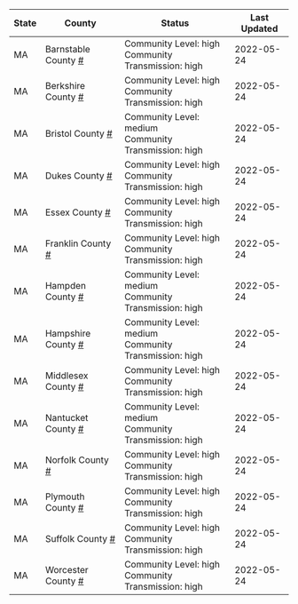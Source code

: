 State | County | Status | Last Updated
--- | --- | --- | --- 
MA | Barnstable County <a href="#barnstable_county">#</a> | <a name="barnstable_county"></a>Community Level: high<br/>Community Transmission: high | 2022-05-24
MA | Berkshire County <a href="#berkshire_county">#</a> | <a name="berkshire_county"></a>Community Level: high<br/>Community Transmission: high | 2022-05-24
MA | Bristol County <a href="#bristol_county">#</a> | <a name="bristol_county"></a>Community Level: medium<br/>Community Transmission: high | 2022-05-24
MA | Dukes County <a href="#dukes_county">#</a> | <a name="dukes_county"></a>Community Level: high<br/>Community Transmission: high | 2022-05-24
MA | Essex County <a href="#essex_county">#</a> | <a name="essex_county"></a>Community Level: high<br/>Community Transmission: high | 2022-05-24
MA | Franklin County <a href="#franklin_county">#</a> | <a name="franklin_county"></a>Community Level: high<br/>Community Transmission: high | 2022-05-24
MA | Hampden County <a href="#hampden_county">#</a> | <a name="hampden_county"></a>Community Level: medium<br/>Community Transmission: high | 2022-05-24
MA | Hampshire County <a href="#hampshire_county">#</a> | <a name="hampshire_county"></a>Community Level: medium<br/>Community Transmission: high | 2022-05-24
MA | Middlesex County <a href="#middlesex_county">#</a> | <a name="middlesex_county"></a>Community Level: high<br/>Community Transmission: high | 2022-05-24
MA | Nantucket County <a href="#nantucket_county">#</a> | <a name="nantucket_county"></a>Community Level: medium<br/>Community Transmission: high | 2022-05-24
MA | Norfolk County <a href="#norfolk_county">#</a> | <a name="norfolk_county"></a>Community Level: high<br/>Community Transmission: high | 2022-05-24
MA | Plymouth County <a href="#plymouth_county">#</a> | <a name="plymouth_county"></a>Community Level: high<br/>Community Transmission: high | 2022-05-24
MA | Suffolk County <a href="#suffolk_county">#</a> | <a name="suffolk_county"></a>Community Level: high<br/>Community Transmission: high | 2022-05-24
MA | Worcester County <a href="#worcester_county">#</a> | <a name="worcester_county"></a>Community Level: high<br/>Community Transmission: high | 2022-05-24
